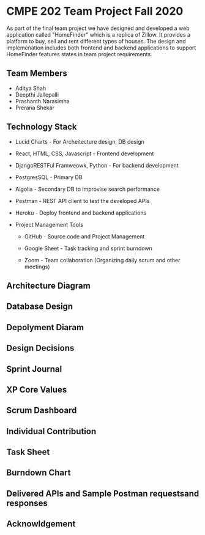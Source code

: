 # CMPE 202 Team Project Fall 2020

As part of the final team project we have designed and developed a web application called "HomeFinder" which is a replica of Zillow.
It provides a platform to buy, sell and rent different types of houses.
The design and implemenation includes both frontend and backend applications to support HomeFinder features states in team project requirements.

## Team Members

- Aditya Shah
- Deepthi Jallepalli
- Prashanth Narasimha
- Prerana Shekar

## Technology Stack

* Lucid Charts - For Archeitecture design, DB design

* React, HTML, CSS, Javascript - Frontend development

* DjangoRESTFul Framweowk, Python - For backend development

* PostgresSQL - Primary DB

* Algolia - Secondary DB to improvise search performance

* Postman - REST API client to test the developed APIs

* Heroku - Deploy frontend and backend applications

* Project Management Tools 

  - GitHub - Source code and Project Management 

  - Google Sheet - Task tracking and sprint burndown 

  - Zoom - Team collaboration (Organizing daily scrum and other meetings)

## Architecture Diagram
## Database Design
## Depolyment Diaram
## Design Decisions
## Sprint Journal
## XP Core Values
## Scrum Dashboard
## Individual Contribution
## Task Sheet 
## Burndown Chart
## Delivered APIs and Sample Postman requestsand responses
## Acknowldgement
